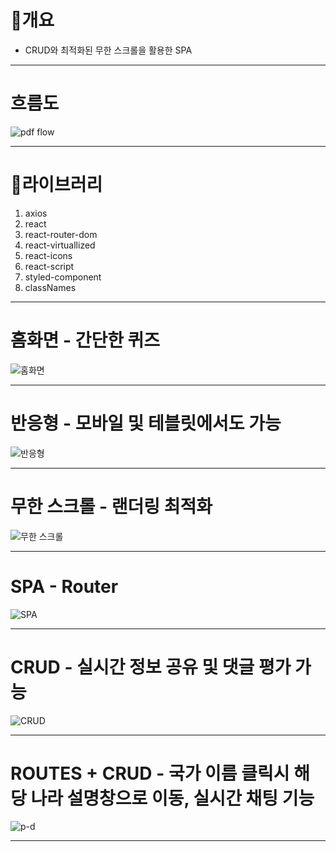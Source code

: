 # 👀개요
- CRUD와 최적화된 무한 스크롤을 활용한 SPA

----

# 흐름도

![pdf flow](https://github.com/user-attachments/assets/89377a1d-38be-4015-9837-4a331067fe46)

----

# 📄라이브러리
1. axios
2. react
3. react-router-dom
4. react-virtuallized
5. react-icons
6. react-script
7. styled-component
8. classNames

----

# 홈화면 - 간단한 퀴즈

![홈화면](https://github.com/lee-1002/front_reactProject/blob/main/front_project/image/%ED%99%88%ED%99%94%EB%A9%B4.gif)

----

# 반응형 - 모바일 및 테블릿에서도 가능
![반응형](https://github.com/lee-1002/front_reactProject/blob/main/front_project/image/%EB%B0%98%EC%9D%91%ED%98%95.gif)

----

# 무한 스크롤 - 랜더링 최적화
![무한 스크롤](https://github.com/lee-1002/front_reactProject/blob/main/front_project/%ED%94%84%EB%A1%9C%EC%A0%9D%ED%8A%B8%20%EC%A0%95%EB%A6%AC/%EB%AC%B4%ED%95%9C%EC%8A%A4%ED%81%AC%EB%A1%A4.gif)

----

# SPA - Router
![SPA](https://github.com/lee-1002/front_reactProject/blob/main/front_project/image/SPA.gif)

----

# CRUD - 실시간 정보 공유 및 댓글 평가 가능
![CRUD](https://github.com/lee-1002/front_reactProject/blob/main/front_project/image/CRUD.gif)

----

# ROUTES + CRUD - 국가 이름 클릭시 해당 나라 설명창으로 이동, 실시간 채팅 기능
![p-d](https://github.com/lee-1002/front_reactProject/blob/main/front_project/%ED%94%84%EB%A1%9C%EC%A0%9D%ED%8A%B8%20%EC%A0%95%EB%A6%AC/p-d.gif)

----
